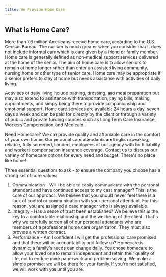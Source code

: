 ```yaml
---
title: We Provide Home Care
---
```

## What is Home Care?

More than 7.6 million Americans receive home care, according to the U.S. Census Bureau. The number is much greater when you consider that it does not include informal care which is care given by a friend or family member. Home care is generally defined as non-medical support services delivered at the home of the senior. The aim of home care is to allow seniors to remain at home longer rather than enter an assisted living community, nursing home or other type of senior care. Home care may be appropriate if a senior prefers to stay at home but needs assistance with activities of daily living.

Activities of daily living include bathing, dressing, and meal preparation but may also extend to assistance with transportation, paying bills, making appointments, and simply being there to provide companionship and emotional support. Home care services are available 24 hours a day, seven days a week and can be paid for directly by the client or through a variety of public and private funding sources such as Long Term Care Insurance, Workers Compensation, and Medicaid.

Need Homecare? We can provide quality and affordable care in the comfort of your own home. Our personal care attendants are English speaking, reliable, fully screened, bonded, employees of our agency with both liability and workers compensation insurance coverage. Contact us to discuss our variety of homecare options for every need and budget. There's no place like home!

Three essential questions to ask - to ensure the company you choose has a strong set of core values:

1. Communication - Will I be able to easily communicate with the personal attendant and have continued access to my case manager? This is the core of our approach. We believe that you should never feel there is a lack of control or communication with your personal attendant. For this reason, you are assigned a case manager who is always available.
2. Integrity - Has a sense of trust been established? We believe this is the key to a comfortable relationship and the wellbeing of the client. That's why we carefully screen all of our personal attendants who are members of a professional home care organization. They must also provide a written contract.
3. Performance - Am I confident I will get the professional care promised and that there will be accountability and follow up? Homecare is dynamic; a family's needs can change daily. You chose homecare to allow your loved one to remain independent and retain their quality of life, not to endure more paperwork and problem solving. We make a simple promise: we will be there for your family. If you're not satisfied, we will work with you until you are.
